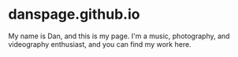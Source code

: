 # danspage.github.io
My name is Dan, and this is my page. I'm a music, photography, and videography enthusiast, and you can find my work here.
